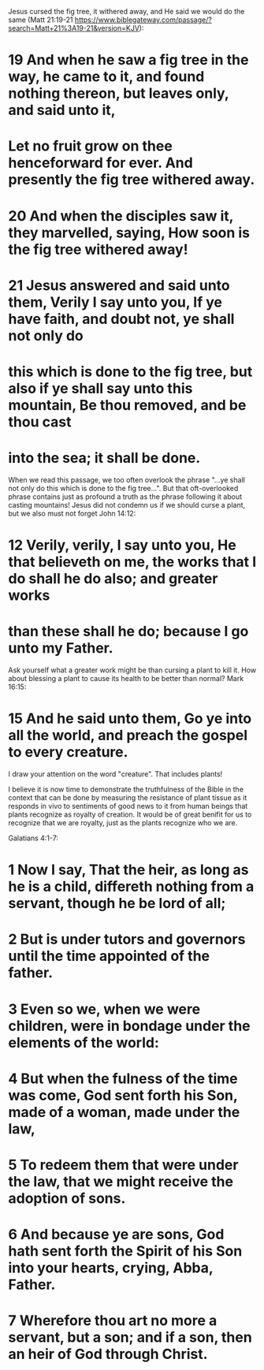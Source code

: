 Jesus cursed the fig tree, it withered away, and He said we would do the same
(Matt 21:19-21 https://www.biblegateway.com/passage/?search=Matt+21%3A19-21&version=KJV):

# 19 And when he saw a fig tree in the way, he came to it, and found nothing thereon, but leaves only, and said unto it, 
#     Let no fruit grow on thee henceforward for ever. And presently the fig tree withered away.
# 20 And when the disciples saw it, they marvelled, saying, How soon is the fig tree withered away!
# 21 Jesus answered and said unto them, Verily I say unto you, If ye have faith, and doubt not, ye shall not only do          
#     this which is done to the fig tree, but also if ye shall say unto this mountain, Be thou removed, and be thou cast  
#     into the sea; it shall be done.
    
When we read this passage, we too often overlook the phrase "...ye shall not only do this  which is done to the fig 
tree...".  But that oft-overlooked phrase contains just as profound a truth as the phrase following it about casting 
mountains!  Jesus did not condemn us if we should curse a plant, but we also must not forget John 14:12:

# 12 Verily, verily, I say unto you, He that believeth on me, the works that I do shall he do also; and greater works 
# than these shall he do; because I go unto my Father.

Ask yourself what a greater work might be than cursing a plant to kill it.  How about blessing a plant to cause its 
health to be better than normal?  Mark 16:15:

# 15 And he said unto them, Go ye into all the world, and preach the gospel to every creature.

I draw your attention on the word "creature".  That includes plants!

I believe it is now time to demonstrate the truthfulness of the Bible in the context that can be done by measuring the
resistance of plant tissue as it responds in vivo to sentiments of good news to it from human beings that plants 
recognize as royalty of creation.  It would be of great benifit for us to recognize that we are royalty, just as the 
plants recognize who we are.

Galatians 4:1-7:

# 1 Now I say, That the heir, as long as he is a child, differeth nothing from a servant, though he be lord of all;
# 2 But is under tutors and governors until the time appointed of the father.
# 3 Even so we, when we were children, were in bondage under the elements of the world:
# 4 But when the fulness of the time was come, God sent forth his Son, made of a woman, made under the law,
# 5 To redeem them that were under the law, that we might receive the adoption of sons.
# 6 And because ye are sons, God hath sent forth the Spirit of his Son into your hearts, crying, Abba, Father.
# 7 Wherefore thou art no more a servant, but a son; and if a son, then an heir of God through Christ.
